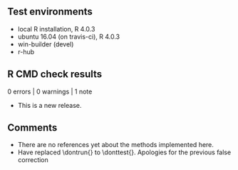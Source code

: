 ## Test environments
* local R installation, R 4.0.3
* ubuntu 16.04 (on travis-ci), R 4.0.3
* win-builder (devel)
* r-hub

## R CMD check results

0 errors | 0 warnings | 1 note

* This is a new release.

## Comments

 * There are no references yet about the methods implemented here. 
 * Have replaced \dontrun{} to \donttest{}. Apologies for the previous false correction
